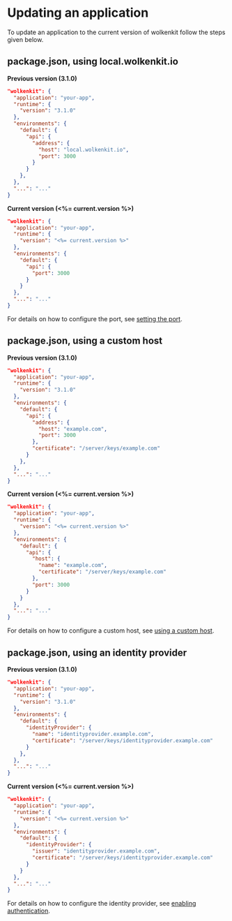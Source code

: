 # Updating an application

To update an application to the current version of wolkenkit follow the steps given below.

## package.json, using local.wolkenkit.io

**Previous version (3.1.0)**

```json
"wolkenkit": {
  "application": "your-app",
  "runtime": {
    "version": "3.1.0"
  },
  "environments": {
    "default": {
      "api": {
        "address": {
          "host": "local.wolkenkit.io",
          "port": 3000          
        }
      }
    },
  },
  "...": "..."
}
```

**Current version (<%= current.version %>)**

```json
"wolkenkit": {
  "application": "your-app",
  "runtime": {
    "version": "<%= current.version %>"
  },
  "environments": {
    "default": {
      "api": {
        "port": 3000
      }
    }
  },
  "...": "..."
}
```

For details on how to configure the port, see [setting the port](../../../reference/configuring-an-application/setting-the-port).

## package.json, using a custom host

**Previous version (3.1.0)**

```json
"wolkenkit": {
  "application": "your-app",
  "runtime": {
    "version": "3.1.0"
  },
  "environments": {
    "default": {
      "api": {
        "address": {
          "host": "example.com",
          "port": 3000          
        },
        "certificate": "/server/keys/example.com"
      }
    },
  },
  "...": "..."
}
```

**Current version (<%= current.version %>)**

```json
"wolkenkit": {
  "application": "your-app",
  "runtime": {
    "version": "<%= current.version %>"
  },
  "environments": {
    "default": {
      "api": {
        "host": {
          "name": "example.com",
          "certificate": "/server/keys/example.com"
        },
        "port": 3000
      }
    }
  },
  "...": "..."
}
```

For details on how to configure a custom host, see [using a custom host](../../../reference/configuring-an-application/using-a-custom-host).

## package.json, using an identity provider

**Previous version (3.1.0)**

```json
"wolkenkit": {
  "application": "your-app",
  "runtime": {
    "version": "3.1.0"
  },
  "environments": {
    "default": {
      "identityProvider": {
        "name": "identityprovider.example.com",
        "certificate": "/server/keys/identityprovider.example.com"
      }
    },
  },
  "...": "..."
}
```

**Current version (<%= current.version %>)**

```json
"wolkenkit": {
  "application": "your-app",
  "runtime": {
    "version": "<%= current.version %>"
  },
  "environments": {
    "default": {
      "identityProvider": {
        "issuer": "identityprovider.example.com",
        "certificate": "/server/keys/identityprovider.example.com"
      }
    }
  },
  "...": "..."
}
```

For details on how to configure the identity provider, see [enabling authentication](../../../reference/configuring-an-application/enabling-authentication).
